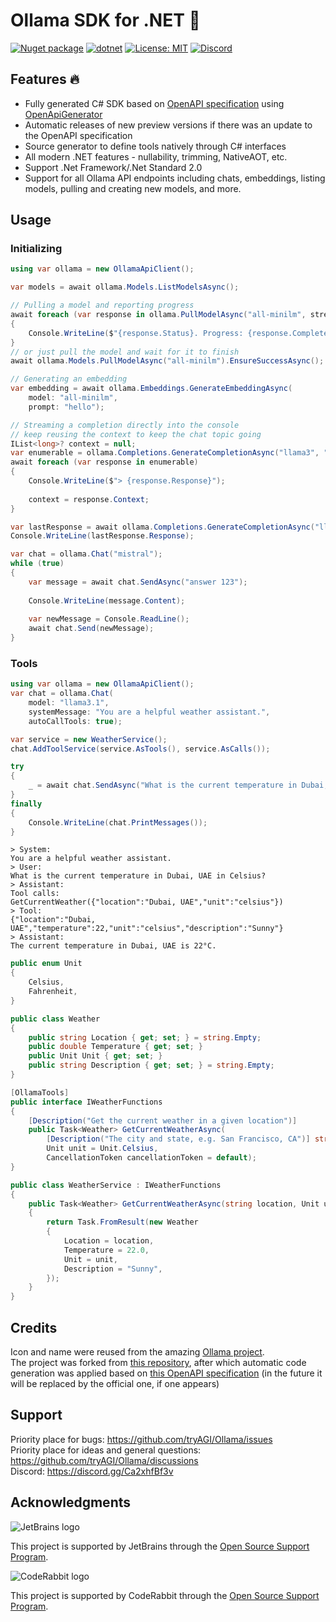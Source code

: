 # Ollama SDK for .NET 🦙

[![Nuget package](https://img.shields.io/nuget/vpre/Ollama)](https://www.nuget.org/packages/Ollama/)
[![dotnet](https://github.com/tryAGI/Ollama/actions/workflows/dotnet.yml/badge.svg?branch=main)](https://github.com/tryAGI/Ollama/actions/workflows/dotnet.yml)
[![License: MIT](https://img.shields.io/github/license/tryAGI/Ollama)](https://github.com/tryAGI/Ollama/blob/main/LICENSE.txt)
[![Discord](https://img.shields.io/discord/1115206893015662663?label=Discord&logo=discord&logoColor=white&color=d82679)](https://discord.gg/Ca2xhfBf3v)

## Features 🔥
- Fully generated C# SDK based on [OpenAPI specification](https://github.com/davidmigloz/langchain_dart/blob/main/packages/ollama_dart/oas/ollama-curated.yaml) using [OpenApiGenerator](https://github.com/HavenDV/OpenApiGenerator)
- Automatic releases of new preview versions if there was an update to the OpenAPI specification
- Source generator to define tools natively through C# interfaces
- All modern .NET features - nullability, trimming, NativeAOT, etc.
- Support .Net Framework/.Net Standard 2.0
- Support for all Ollama API endpoints including chats, embeddings, listing models, pulling and creating new models, and more.

## Usage

### Initializing

```csharp
using var ollama = new OllamaApiClient();

var models = await ollama.Models.ListModelsAsync();

// Pulling a model and reporting progress
await foreach (var response in ollama.PullModelAsync("all-minilm", stream: true))
{
    Console.WriteLine($"{response.Status}. Progress: {response.Completed}/{response.Total}");
}
// or just pull the model and wait for it to finish
await ollama.Models.PullModelAsync("all-minilm").EnsureSuccessAsync();

// Generating an embedding
var embedding = await ollama.Embeddings.GenerateEmbeddingAsync(
    model: "all-minilm",
    prompt: "hello");

// Streaming a completion directly into the console
// keep reusing the context to keep the chat topic going
IList<long>? context = null;
var enumerable = ollama.Completions.GenerateCompletionAsync("llama3", "answer 5 random words");
await foreach (var response in enumerable)
{
    Console.WriteLine($"> {response.Response}");
    
    context = response.Context;
}

var lastResponse = await ollama.Completions.GenerateCompletionAsync("llama3", "answer 123", stream: false, context: context).WaitAsync();
Console.WriteLine(lastResponse.Response);

var chat = ollama.Chat("mistral");
while (true)
{
    var message = await chat.SendAsync("answer 123");
    
    Console.WriteLine(message.Content);
    
    var newMessage = Console.ReadLine();
    await chat.Send(newMessage);
}
```

### Tools
```csharp
using var ollama = new OllamaApiClient();
var chat = ollama.Chat(
    model: "llama3.1",
    systemMessage: "You are a helpful weather assistant.",
    autoCallTools: true);

var service = new WeatherService();
chat.AddToolService(service.AsTools(), service.AsCalls());

try
{
    _ = await chat.SendAsync("What is the current temperature in Dubai, UAE in Celsius?");
}
finally
{
    Console.WriteLine(chat.PrintMessages());
}
```
```
> System:
You are a helpful weather assistant.
> User:
What is the current temperature in Dubai, UAE in Celsius?
> Assistant:
Tool calls:
GetCurrentWeather({"location":"Dubai, UAE","unit":"celsius"})
> Tool:
{"location":"Dubai, UAE","temperature":22,"unit":"celsius","description":"Sunny"}
> Assistant:
The current temperature in Dubai, UAE is 22°C.
```
```csharp
public enum Unit
{
    Celsius,
    Fahrenheit,
}

public class Weather
{
    public string Location { get; set; } = string.Empty;
    public double Temperature { get; set; }
    public Unit Unit { get; set; }
    public string Description { get; set; } = string.Empty;
}

[OllamaTools]
public interface IWeatherFunctions
{
    [Description("Get the current weather in a given location")]
    public Task<Weather> GetCurrentWeatherAsync(
        [Description("The city and state, e.g. San Francisco, CA")] string location,
        Unit unit = Unit.Celsius,
        CancellationToken cancellationToken = default);
}

public class WeatherService : IWeatherFunctions
{
    public Task<Weather> GetCurrentWeatherAsync(string location, Unit unit = Unit.Celsius, CancellationToken cancellationToken = default)
    {
        return Task.FromResult(new Weather
        {
            Location = location,
            Temperature = 22.0,
            Unit = unit,
            Description = "Sunny",
        });
    }
}
```

## Credits

Icon and name were reused from the amazing [Ollama project](https://github.com/jmorganca/ollama).  
The project was forked from [this repository](https://github.com/awaescher/OllamaSharp), 
after which automatic code generation was applied based on [this OpenAPI specification](https://github.com/davidmigloz/langchain_dart/blob/main/packages/ollama_dart/oas/ollama-curated.yaml) 
(in the future it will be replaced by the official one, if one appears)

## Support

Priority place for bugs: https://github.com/tryAGI/Ollama/issues  
Priority place for ideas and general questions: https://github.com/tryAGI/Ollama/discussions  
Discord: https://discord.gg/Ca2xhfBf3v  

## Acknowledgments

![JetBrains logo](https://resources.jetbrains.com/storage/products/company/brand/logos/jetbrains.png)

This project is supported by JetBrains through the [Open Source Support Program](https://jb.gg/OpenSourceSupport).

![CodeRabbit logo](https://opengraph.githubassets.com/1c51002d7d0bbe0c4fd72ff8f2e58192702f73a7037102f77e4dbb98ac00ea8f/marketplace/coderabbitai)

This project is supported by CodeRabbit through the [Open Source Support Program](https://github.com/marketplace/coderabbitai).
